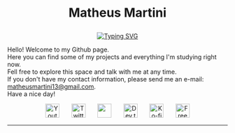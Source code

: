 <h1><p align="center">Matheus Martini</p></h1>

<p align="center"><a href="https://git.io/typing-svg"><img src="https://readme-typing-svg.demolab.com?font=Fira+Code&size=22&duration=3000&pause=800&color=F70000&center=true&vCenter=true&multiline=true&width=600&height=80&lines=Digital+Craftsman;+(Developer+%7C+Creator+%7C+Filmmaker)" alt="Typing SVG" /></a></p>

Hello! Welcome to my Github page.<br>
Here you can find some of my projects and everything I'm studying right now.<br>
Fell free to explore this space and talk with me at any time.<br>
If you don't have my contact information, please send me an e-mail: matheusmartini13@gmail.com.<br>
Have a nice day!<br>

<!-- Social icons section -->
<p align="center">
  <a href="https://www.youtube.com/c/DevProTips"><img width="32px" alt="Youtube" title="Youtube" src="https://i.imgur.com/qiXu7b2.png"/></a>
  &#8287;&#8287;&#8287;&#8287;&#8287;
  <a href="https://twitter.com/DenverCoder1"><img width="32px" alt="Twitter" title="Twitter" src="https://i.imgur.com/OXZM1L6.png"/></a>
  &#8287;&#8287;&#8287;&#8287;&#8287;
  <a href="https://discord.gg/fPrdqh3Zfu" alt="Discord" title="Dev Pro Tips Discord Server"><img width="32px" src="https://i.imgur.com/OViZO8J.png"/></a>
  &#8287;&#8287;&#8287;&#8287;&#8287;
  <a href="https://dev.to/denvercoder1"><img width="32px" alt="Dev.to" title="DenverCoder1 Dev.to" src="https://i.imgur.com/mVm29vK.png"></a>
  &#8287;&#8287;&#8287;&#8287;&#8287;
  <a href="https://ko-fi.com/jlawrence"><img width="32px" alt="Ko-fi" title="Buy me a coffee" src="https://i.imgur.com/PpLeD3K.png"/></a>
  &#8287;&#8287;&#8287;&#8287;&#8287;
  <a href="http://eyl327.mywebcommunity.org/promos/"><img width="32px" alt="Free Stuff" title="Free gifts for you" src="https://i.imgur.com/0uVwkoZ.png"/></a>
</p>

---

